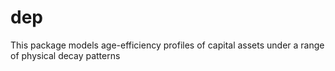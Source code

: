 # dep
This package models age-efficiency profiles of capital assets under a range of physical decay patterns
